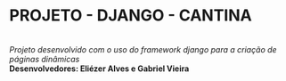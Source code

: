 <h1>PROJETO - DJANGO - CANTINA</h1>
<br>
    <i>Projeto desenvolvido com o uso do framework django para a criação de páginas dinâmicas</i> 
    <br>
    <b>Desenvolvedores: Eliézer Alves e Gabriel Vieira</b>